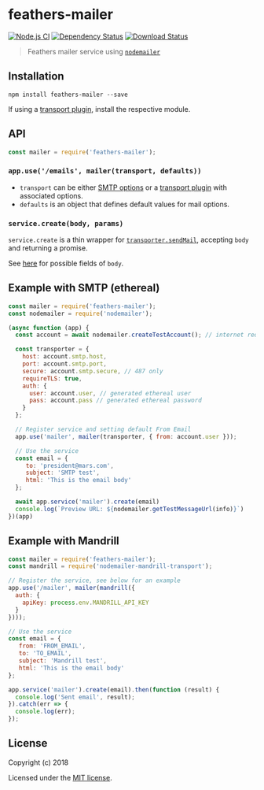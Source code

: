 # feathers-mailer

[![Node.js CI](https://github.com/feathersjs-ecosystem/feathers-mailer/actions/workflows/node.js.yml/badge.svg)](https://github.com/feathersjs-ecosystem/feathers-mailer/actions/workflows/node.js.yml)
[![Dependency Status](https://img.shields.io/david/feathersjs-ecosystem/feathers-mailer.svg?style=flat-square)](https://david-dm.org/feathersjs-ecosystem/feathers-mailer)
[![Download Status](https://img.shields.io/npm/dm/feathers-mailer.svg?style=flat-square)](https://www.npmjs.com/package/feathers-mailer)

> Feathers mailer service using [`nodemailer`](https://github.com/nodemailer/nodemailer)

## Installation

```shell
npm install feathers-mailer --save
```

If using a [transport plugin](https://nodemailer.com/transports/), install the respective module.


## API

```js
const mailer = require('feathers-mailer');
```

### `app.use('/emails', mailer(transport, defaults))`

- `transport` can be either [SMTP options](https://nodemailer.com/smtp/#general-options) or a [transport plugin](https://nodemailer.com/transports/) with associated options.
- `defaults` is an object that defines default values for mail options.

### `service.create(body, params)`

`service.create` is a thin wrapper for [`transporter.sendMail`](https://nodemailer.com/usage/#sending-mail), accepting `body` and returning a promise.

See [here](https://nodemailer.com/message/#commmon-fields) for possible fields of `body`.

## Example with SMTP (ethereal)

```js
const mailer = require('feathers-mailer');
const nodemailer = require('nodemailer');

(async function (app) {
  const account = await nodemailer.createTestAccount(); // internet required

  const transporter = {
    host: account.smtp.host,
    port: account.smtp.port,
    secure: account.smtp.secure, // 487 only
    requireTLS: true,
    auth: {
      user: account.user, // generated ethereal user
      pass: account.pass // generated ethereal password
    }
  };

  // Register service and setting default From Email
  app.use('mailer', mailer(transporter, { from: account.user }));

  // Use the service
  const email = {
     to: 'president@mars.com',
     subject: 'SMTP test',
     html: 'This is the email body'
  };

  await app.service('mailer').create(email)
  console.log(`Preview URL: ${nodemailer.getTestMessageUrl(info)}`)
})(app)
```

## Example with Mandrill

```js
const mailer = require('feathers-mailer');
const mandrill = require('nodemailer-mandrill-transport');

// Register the service, see below for an example
app.use('/mailer', mailer(mandrill({
  auth: {
    apiKey: process.env.MANDRILL_API_KEY
  }
})));

// Use the service
const email = {
   from: 'FROM_EMAIL',
   to: 'TO_EMAIL',
   subject: 'Mandrill test',
   html: 'This is the email body'
};

app.service('mailer').create(email).then(function (result) {
  console.log('Sent email', result);
}).catch(err => {
  console.log(err);
});
```

## License

Copyright (c) 2018

Licensed under the [MIT license](LICENSE).
